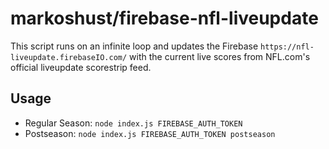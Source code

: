 # markoshust/firebase-nfl-liveupdate

This script runs on an infinite loop and updates the Firebase `https://nfl-liveupdate.firebaseIO.com/` with the current live scores from NFL.com's official liveupdate scorestrip feed.

## Usage

- Regular Season: `node index.js FIREBASE_AUTH_TOKEN`
- Postseason: `node index.js FIREBASE_AUTH_TOKEN postseason`
